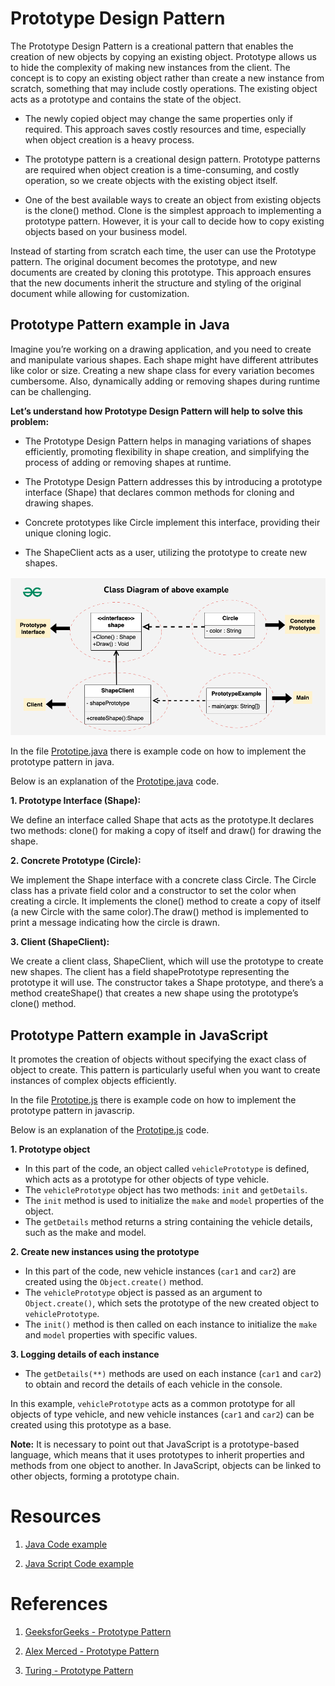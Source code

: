 # Prototype Design Pattern


The Prototype Design Pattern is a creational pattern that enables the creation of new objects by copying an existing object. Prototype allows us to hide the complexity of making new instances from the client. The concept is to copy an existing object rather than create a new instance from scratch, something that may include costly operations. The existing object acts as a prototype and contains the state of the object.

- The newly copied object may change the same properties only if required. This approach saves costly resources and time, especially when object creation is a heavy process.

- The prototype pattern is a creational design pattern. Prototype patterns are required when object creation is a time-consuming, and costly operation, so we create objects with the existing object itself.

- One of the best available ways to create an object from existing objects is the clone() method. Clone is the simplest approach to implementing a prototype pattern. However, it is your call to decide how to copy existing objects based on your business model.

Instead of starting from scratch each time, the user can use the Prototype pattern. The original document becomes the prototype, and new documents are created by cloning this prototype. This approach ensures that the new documents inherit the structure and styling of the original document while allowing for customization.

## Prototype Pattern example in Java

Imagine you’re working on a drawing application, and you need to create and manipulate various shapes. Each shape might have different attributes like color or size. Creating a new shape class for every variation becomes cumbersome. Also, dynamically adding or removing shapes during runtime can be challenging.

**Let’s understand how Prototype Design Pattern will help to solve this problem:**

- The Prototype Design Pattern helps in managing variations of shapes efficiently, promoting flexibility in shape creation, and simplifying the process of adding or removing shapes at runtime.

- The Prototype Design Pattern addresses this by introducing a prototype interface (Shape) that declares common methods for cloning and drawing shapes.

- Concrete prototypes like Circle implement this interface, providing their unique cloning logic.

- The ShapeClient acts as a user, utilizing the prototype to create new shapes.

![alt text](image.png)

In the file [Prototipe.java](./Prototype.java) there is example code on how to implement the prototype pattern in java.

Below is an explanation of the [Prototipe.java](./Prototype.java) code.

**1. Prototype Interface (Shape):**

We define an interface called Shape that acts as the prototype.It declares two methods: clone() for making a copy of itself and draw() for drawing the shape.


**2. Concrete Prototype (Circle):**

We implement the Shape interface with a concrete class Circle. The Circle class has a private field color and a constructor to set the color when creating a circle. It implements the clone() method to create a copy of itself (a new Circle with the same color).The draw() method is implemented to print a message indicating how the circle is drawn.

**3. Client (ShapeClient):**

We create a client class, ShapeClient, which will use the prototype to create new shapes. The client has a field shapePrototype representing the prototype it will use. The constructor takes a Shape prototype, and there’s a method createShape() that creates a new shape using the prototype’s clone() method.


## Prototype Pattern example in JavaScript

It promotes the creation of objects without specifying the exact class of object to create. This pattern is particularly useful when you want to create instances of complex objects efficiently.

In the file [Prototipe.js](./Prototype.js) there is example code on how to implement the prototype pattern in javascrip.

Below is an explanation of the [Prototipe.js](./Prototype.js) code.


**1. Prototype object**

- In this part of the code, an object called `vehiclePrototype` is defined, which acts as a prototype for other objects of type vehicle.
- The `vehiclePrototype` object has two methods: `init` and `getDetails`.
- The `init` method is used to initialize the `make` and `model` properties of the object.
- The `getDetails` method returns a string containing the vehicle details, such as the make and model.



**2. Create new instances using the prototype**

- In this part of the code, new vehicle instances (`car1` and `car2`) are created using the `Object.create()` method.
- The `vehiclePrototype` object is passed as an argument to `Object.create()`, which sets the prototype of the new created object to `vehiclePrototype`.
- The `init()` method is then called on each instance to initialize the `make` and `model` properties with specific values.



**3. Logging details of each instance**

- The `getDetails(**)` methods are used on each instance (`car1` and `car2`) to obtain and record the details of each vehicle in the console.


In this example, `vehiclePrototype` acts as a common prototype for all objects of type vehicle, and new vehicle instances (`car1` and `car2`) can be created using this prototype as a base.

**Note:** It is necessary to point out that JavaScript is a prototype-based language, which means that it uses prototypes to inherit properties and methods from one object to another. In JavaScript, objects can be linked to other objects, forming a prototype chain.


# Resources

1. [Java Code example](./Prototype.java) 

2. [Java Script Code example](./Prototype.js)  

# References


1. [GeeksforGeeks - Prototype Pattern](https://www.geeksforgeeks.org/prototype-design-pattern/)


2. [Alex Merced - Prototype Pattern](https://dev.to/alexmercedcoder/oop-design-patterns-in-javascript-3i98)

3. [Turing - Prototype Pattern](https://www.turing.com/kb/prototype-vs-class-in-js)
